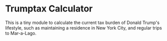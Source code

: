 # Trumptax Calculator

This is a tiny module to calculate the current tax burden of Donald Trump's
lifestyle, such as maintaining a residence in New York City, and regular trips
to Mar-a-Lago.
